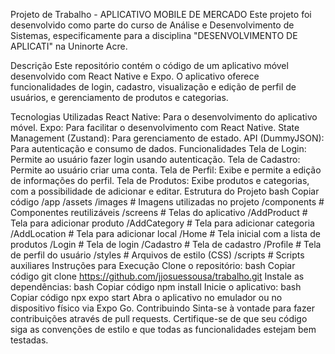 Projeto de Trabalho -  APLICATIVO MOBILE DE MERCADO
Este projeto foi desenvolvido como parte do curso de Análise e Desenvolvimento de Sistemas, especificamente para a disciplina "DESENVOLVIMENTO DE APLICATI" na Uninorte Acre.

Descrição
Este repositório contém o código de um aplicativo móvel desenvolvido com React Native e Expo. O aplicativo oferece funcionalidades de login, cadastro, visualização e edição de perfil de usuários, e gerenciamento de produtos e categorias.



Tecnologias Utilizadas
React Native: Para o desenvolvimento do aplicativo móvel.
Expo: Para facilitar o desenvolvimento com React Native.
State Management (Zustand): Para gerenciamento de estado.
API (DummyJSON): Para autenticação e consumo de dados.
Funcionalidades
Tela de Login: Permite ao usuário fazer login usando autenticação.
Tela de Cadastro: Permite ao usuário criar uma conta.
Tela de Perfil: Exibe e permite a edição de informações do perfil.
Tela de Produtos: Exibe produtos e categorias, com a possibilidade de adicionar e editar.
Estrutura do Projeto
bash
Copiar código
/app
  /assets
    /images       # Imagens utilizadas no projeto
  /components     # Componentes reutilizáveis
  /screens        # Telas do aplicativo
    /AddProduct    # Tela para adicionar produto
    /AddCategory   # Tela para adicionar categoria
    /AddLocation   # Tela para adicionar local
    /Home          # Tela inicial com a lista de produtos
    /Login         # Tela de login
    /Cadastro      # Tela de cadastro
    /Profile       # Tela de perfil do usuário
  /styles         # Arquivos de estilo (CSS)
  /scripts        # Scripts auxiliares
Instruções para Execução
Clone o repositório:
bash
Copiar código
git clone https://github.com/jjosuessousa/trabalho.git
Instale as dependências:
bash
Copiar código
npm install
Inicie o aplicativo:
bash
Copiar código
npx expo start
Abra o aplicativo no emulador ou no dispositivo físico via Expo Go.
Contribuindo
Sinta-se à vontade para fazer contribuições através de pull requests. Certifique-se de que seu código siga as convenções de estilo e que todas as funcionalidades estejam bem testadas.